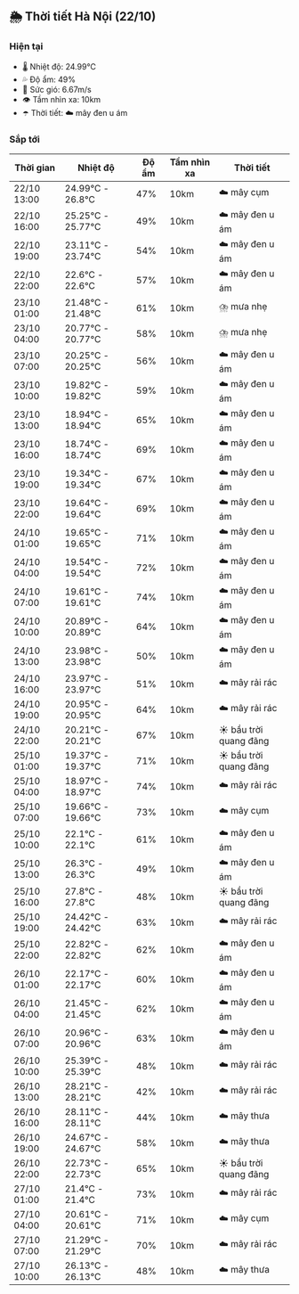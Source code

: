 ## 🌦️ Thời tiết Hà Nội (22/10)

### Hiện tại

- 🌡️ Nhiệt độ: 24.99℃
- 💦 Độ ẩm: 49%
- 💨 Sức gió: 6.67m/s
- 👁️ Tầm nhìn xa: 10km
- ☂️ Thời tiết: ☁️ mây đen u ám

### Sắp tới

| Thời gian | Nhiệt độ | Độ ẩm | Tầm nhìn xa | Thời tiết |
| --- | --- | --- | --- | --- |
| 22/10 13:00 | 24.99℃ - 26.8℃ | 47% | 10km | ☁️ mây cụm |
| 22/10 16:00 | 25.25℃ - 25.77℃ | 49% | 10km | ☁️ mây đen u ám |
| 22/10 19:00 | 23.11℃ - 23.74℃ | 54% | 10km | ☁️ mây đen u ám |
| 22/10 22:00 | 22.6℃ - 22.6℃ | 57% | 10km | ☁️ mây đen u ám |
| 23/10 01:00 | 21.48℃ - 21.48℃ | 61% | 10km | ⛈️ mưa nhẹ |
| 23/10 04:00 | 20.77℃ - 20.77℃ | 58% | 10km | ⛈️ mưa nhẹ |
| 23/10 07:00 | 20.25℃ - 20.25℃ | 56% | 10km | ☁️ mây đen u ám |
| 23/10 10:00 | 19.82℃ - 19.82℃ | 59% | 10km | ☁️ mây đen u ám |
| 23/10 13:00 | 18.94℃ - 18.94℃ | 65% | 10km | ☁️ mây đen u ám |
| 23/10 16:00 | 18.74℃ - 18.74℃ | 69% | 10km | ☁️ mây đen u ám |
| 23/10 19:00 | 19.34℃ - 19.34℃ | 67% | 10km | ☁️ mây đen u ám |
| 23/10 22:00 | 19.64℃ - 19.64℃ | 69% | 10km | ☁️ mây đen u ám |
| 24/10 01:00 | 19.65℃ - 19.65℃ | 71% | 10km | ☁️ mây đen u ám |
| 24/10 04:00 | 19.54℃ - 19.54℃ | 72% | 10km | ☁️ mây đen u ám |
| 24/10 07:00 | 19.61℃ - 19.61℃ | 74% | 10km | ☁️ mây đen u ám |
| 24/10 10:00 | 20.89℃ - 20.89℃ | 64% | 10km | ☁️ mây đen u ám |
| 24/10 13:00 | 23.98℃ - 23.98℃ | 50% | 10km | ☁️ mây đen u ám |
| 24/10 16:00 | 23.97℃ - 23.97℃ | 51% | 10km | ☁️ mây rải rác |
| 24/10 19:00 | 20.95℃ - 20.95℃ | 64% | 10km | ☁️ mây rải rác |
| 24/10 22:00 | 20.21℃ - 20.21℃ | 67% | 10km | ☀️ bầu trời quang đãng |
| 25/10 01:00 | 19.37℃ - 19.37℃ | 71% | 10km | ☀️ bầu trời quang đãng |
| 25/10 04:00 | 18.97℃ - 18.97℃ | 74% | 10km | ☁️ mây rải rác |
| 25/10 07:00 | 19.66℃ - 19.66℃ | 73% | 10km | ☁️ mây cụm |
| 25/10 10:00 | 22.1℃ - 22.1℃ | 61% | 10km | ☁️ mây đen u ám |
| 25/10 13:00 | 26.3℃ - 26.3℃ | 49% | 10km | ☁️ mây đen u ám |
| 25/10 16:00 | 27.8℃ - 27.8℃ | 48% | 10km | ☀️ bầu trời quang đãng |
| 25/10 19:00 | 24.42℃ - 24.42℃ | 63% | 10km | ☁️ mây rải rác |
| 25/10 22:00 | 22.82℃ - 22.82℃ | 62% | 10km | ☁️ mây đen u ám |
| 26/10 01:00 | 22.17℃ - 22.17℃ | 60% | 10km | ☁️ mây đen u ám |
| 26/10 04:00 | 21.45℃ - 21.45℃ | 62% | 10km | ☁️ mây đen u ám |
| 26/10 07:00 | 20.96℃ - 20.96℃ | 63% | 10km | ☁️ mây đen u ám |
| 26/10 10:00 | 25.39℃ - 25.39℃ | 48% | 10km | ☁️ mây rải rác |
| 26/10 13:00 | 28.21℃ - 28.21℃ | 42% | 10km | ☁️ mây rải rác |
| 26/10 16:00 | 28.11℃ - 28.11℃ | 44% | 10km | ☁️ mây thưa |
| 26/10 19:00 | 24.67℃ - 24.67℃ | 58% | 10km | ☁️ mây thưa |
| 26/10 22:00 | 22.73℃ - 22.73℃ | 65% | 10km | ☀️ bầu trời quang đãng |
| 27/10 01:00 | 21.4℃ - 21.4℃ | 73% | 10km | ☁️ mây rải rác |
| 27/10 04:00 | 20.61℃ - 20.61℃ | 71% | 10km | ☁️ mây cụm |
| 27/10 07:00 | 21.29℃ - 21.29℃ | 70% | 10km | ☁️ mây rải rác |
| 27/10 10:00 | 26.13℃ - 26.13℃ | 48% | 10km | ☁️ mây thưa |

